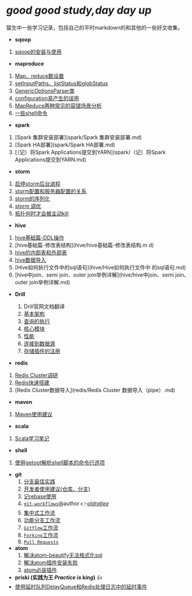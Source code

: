 # *good good study,day day up*
猿生中一些学习记录，包括自己的平时markdown的和其他的一些好文收集。

- **sqoop**
 1. [sqoop的安装与使用](sqoop/sqoop的安装与使用.md)

- **mapreduce**
 1. [Map、reduce数设置](mapreduce/Map、reduce数设置.md)
 1.  [setInputPaths、listStatus和globStatus](mapreduce/setInputPaths、listStatus和globStatus.md)
 1. [GenericOptionsParser类](mapreduce/GenericOptionsParser类.md)
 1. [configuration易产生的误用](mapreduce/configuration易产生的误用.md)
 1.  [MapReduce两种常见的容错场景分析](mapreduce/MapReduce两种常见的容错场景分析.md)
 1.  [一些shell命令](mapreduce/一些shell命令.md)

- **spark**
 1. [Spark 集群安装部署](spark/Spark 集群安装部署.md)
 1.  [Spark HA部署](spark/Spark HA部署.md)
 1. [（记）将Spark Applications提交到YARN](spark/（记）将Spark Applications提交到YARN.md)

- **storm**
 1. [启停storm后台进程](storm/启停storm后台进程.md)
 1.  [storm配置和服务器配置的关系](storm/storm配置和服务器配置的关系.md)
 1. [storm的序列化](storm/storm的序列化.md)
 1. [storm 调优](storm/storm调优（Topology的性能瓶颈）.md)
 1.  [拓扑何时才会被主动kill](storm/拓扑何时才会被主动kill.md)


- **hive**
 1. [hive基础篇-DDL操作](hive/hive基础篇-DDL操作.md)
 1.  [hive基础篇-修改表结构](hive/hive基础篇-修改表结构.m d)
 1.  [hive的内部表和外部表](hive/hive的内部表和外部表.md)
 1. [hive数据导入](hive/hive数据导入.md)
 1.  [Hive如何执行文件中的sql语句](hive/Hive如何执行文件中 的sql语句.md)
 1. [hive中join、semi join、outer join举例详解](hive/hive中join、semi join、outer join举例详解.md)

- **Drill**
  1. Drill官网文档翻译
    1. [基本架构](drill/docs/Drill基本架构.md)
    1. [查询的执行](drill/docs/Drill查询的执行.md)
    1. [核心模块](drill/docs/Drill的核心模块.md)
    1. [性能](drill/docs/Drill的性能.md)
    1. [连接到数据源](drill/docs/连接到数据源.md)
    1. [存储插件的注册](drill/docs/存储插件的注册.md)

- **redis**
 1. [Redis Cluster调研](redis/Redis_Cluster调研.md)
 1. [Redis快速搭建](redis/Redis快速搭建.md)
 1. [Redis Cluster数据导入](redis/Redis Cluster 数据导入（pipe）.md)

- **maven**
 1. [Maven使用建议](maven/Maven使用建议.md)
- **scala**
 1. [Scala学习笔记](scala/Scala学习笔记.md)
- **shell**
 1. [使用getopt解析shell脚本的命令行选项](shell/使用getopt解析shell脚本的命令行选项.md)
- **git**
  1. [分支最佳实践](git/doc/branch_of_best_practices.md)
  1. [开发者使用建议(仓库、分支)](git/doc/Suggestions-for-repository-branches-used-in-development.md)
  1. [记rebase使用](git/记rebase使用.md)
  1. [`git-workflows`](git/doc/git-workflows-and-tutorials/)@author :point_right:[*oldratlee*](https://github.com/oldratlee)
    1. [集中式工作流](git/doc/git-workflows-and-tutorials/workflow-centralized.md)  
    1. [功能分支工作流](git/doc/git-workflows-and-tutorials/workflow-feature-branch.md)  
    1. [`Gitflow`工作流](git/doc/git-workflows-and-tutorials/workflow-gitflow.md)  
    1. [`Forking`工作流](git/doc/git-workflows-and-tutorials/workflow-forking.md)  
    1. [`Pull Requests`](git/doc/git-workflows-and-tutorials/pull-request.md)  
- **atom**
   1. [解决atom-beautify无法格式化sql](atom/解决atom-beautify无法格式化sql.md)
   1. [解决atom插件安装失败](atom/解决atom插件安装失败.md)
   1. [atom必装插件](atom/atom必装插件.md)
- **priski (实践为王 *Practice is king*)** :+1:
 - [使用延时队列DelayQueue和Redis处理日志中的延时事件](priski/使用延时队列DelayQueue和Redis处理日志中的延时事件.md)
